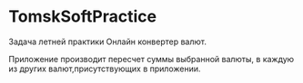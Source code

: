 # TomskSoftPractice

Задача летней практики Онлайн конвертер валют.

Приложение производит пересчет суммы выбранной валюты, 
в каждую из других валют,присутствующих в приложении.


